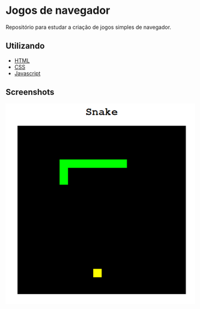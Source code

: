 # Jogos de navegador

Repositório para estudar a criação de jogos simples de navegador.


## Utilizando

 - [HTML](https://developer.mozilla.org/pt-BR/docs/Web/HTML)
 - [CSS](https://developer.mozilla.org/pt-BR/docs/Web/CSS)
 - [Javascript](https://developer.mozilla.org/pt-BR/docs/Learn/JavaScript/First_steps/What_is_JavaScript)


## Screenshots

![App Screenshot](https://github.com/gamanasc/jogos-navegador/blob/master/screenshots/snake.png?raw=true)

